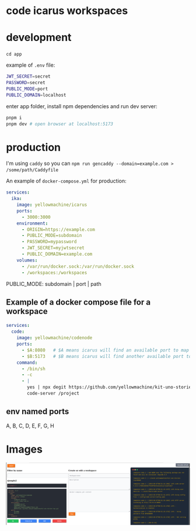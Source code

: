 # code icarus workspaces

# development

`cd app`

example of `.env` file:
```bash
JWT_SECRET=secret
PASSWORD=secret
PUBLIC_MODE=port
PUBLIC_DOMAIN=localhost
```

enter app folder, install npm dependencies and run dev server:
```bash
pnpm i
pnpm dev # open browser at localhost:5173
```

# production

I'm using `caddy` so you can `npm run gencaddy --domain=example.com > /some/path/Caddyfile`

An example of `docker-compose.yml` for production:

```yaml
services:
  ika:
    image: yellowmachine/icarus
    ports:
      - 3000:3000
    environment:
      - ORIGIN=https://example.com
      - PUBLIC_MODE=subdomain
      - PASSWORD=mypassword
      - JWT_SECRET=myjwtsecret
      - PUBLIC_DOMAIN=example.com
    volumes:
      - /var/run/docker.sock:/var/run/docker.sock
      - /workspaces:/workspaces
```

PUBLIC_MODE: subdomain | port | path

## Example of a docker compose file for a workspace

```yaml
services:
  code: 
    image: yellowmachine/codenode
    ports: 
      - $A:8080   # $A means icarus will find an available port to map 8080
      - $B:5173   # $B means icarus will find another available port to map 5173
    command:
      - /bin/sh
      - -c
      - |
        yes | npx degit https://github.com/yellowmachine/kit-uno-stories-trpc.git .
        code-server /project
```

## env named ports
A, B, C, D, E, F, G, H

# Images

![image](./sample-icarus.png)